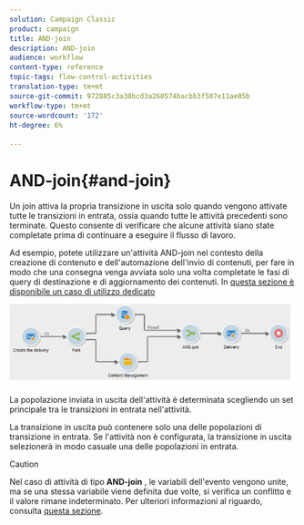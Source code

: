 ```yaml
---
solution: Campaign Classic
product: campaign
title: AND-join
description: AND-join
audience: workflow
content-type: reference
topic-tags: flow-control-activities
translation-type: tm+mt
source-git-commit: 972885c3a38bcd3a260574bacbb3f507e11ae05b
workflow-type: tm+mt
source-wordcount: '172'
ht-degree: 6%

---
```



# AND-join{#and-join}

Un join attiva la propria transizione in uscita solo quando vengono attivate tutte le transizioni in entrata, ossia quando tutte le attività precedenti sono terminate. Questo consente di verificare che alcune attività siano state completate prima di continuare a eseguire il flusso di lavoro.

Ad esempio, potete utilizzare un&#39;attività AND-join nel contesto della creazione di contenuto e dell&#39;automazione dell&#39;invio di contenuti, per fare in modo che una consegna venga avviata solo una volta completate le fasi di query di destinazione e di aggiornamento dei contenuti. In [questa sezione è disponibile un caso di utilizzo dedicato](../../delivery/using/automating-via-workflows.md#creating-the-delivery-and-its-content)

![](assets/and-join-usage.png)

La popolazione inviata in uscita dell&#39;attività è determinata scegliendo un set principale tra le transizioni in entrata nell&#39;attività.

La transizione in uscita può contenere solo una delle popolazioni di transizione in entrata. Se l&#39;attività non è configurata, la transizione in uscita selezionerà in modo casuale una delle popolazioni in entrata.

>[!CAUTION]
>
>Nel caso di attività di tipo **AND-join** , le variabili dell&#39;evento vengono unite, ma se una stessa variabile viene definita due volte, si verifica un conflitto e il valore rimane indeterminato. Per ulteriori informazioni al riguardo, consulta [questa sezione](../../workflow/using/javascript-scripts-and-templates.md#event-variables).
